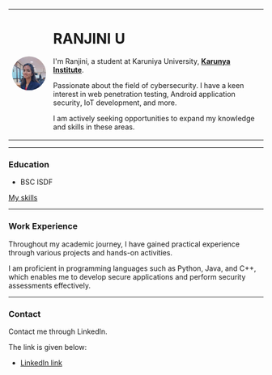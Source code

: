 <!DOCTYPE html>
<html lang="en" dir="ltr">

<head>
  <meta charset="utf-8">
  <title>Ranjini Personal Site</title>
</head>

<body>
  <table cellspacing="20">
    <tr>
      <td><img src="Ranjini.jpeg" alt="Ranjini profile photo" width="200" style="clip-path: circle(50%);"></td>
      <td>
        <h1>RANJINI U</h1>
        <p>I'm Ranjini, a student at Karuniya University, <strong><a href="https://www.karunya.edu/" rel="noopener noreferrer">Karunya Institute</a></strong>.</p>
        <p>Passionate about the field of cybersecurity. I have a keen interest in web penetration testing, Android application security, IoT development, and more.</p>
        <p>I am actively seeking opportunities to expand my knowledge and skills in these areas.</p>
      </td>
    </tr>
  </table>
  <hr>
  <h3>Education</h3>
  <ul>
    <li>BSC ISDF</li>
  </ul>
  <a href="skills.html">My skills</a>
<hr>
  <h3>Work Experience</h3>
  <p>Throughout my academic journey, I have gained practical experience through various projects and hands-on activities.</p>
  <p>I am proficient in programming languages such as Python, Java, and C++, which enables me to develop secure applications and perform security assessments effectively.</p>
<hr>
  <h3>Contact</h3>
  <p>Contact me through LinkedIn.</p>
  <p>The link is given below:</p>
  <ul>
    <li><a href="https://www.linkedin.com/mynetwork/discovery-see-all/?usecase=PEOPLE_FOLLOWS&followMember=ranjini-u" rel="noopener noreferrer">LinkedIn link</a></li>
  </ul>
</body>

</html>
